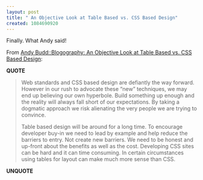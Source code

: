 ```yaml
---
layout: post
title: " An Objective Look at Table Based vs. CSS Based Design"
created: 1084690920
---
```

Finally.  What Andy said!

From <a href="http://www.andybudd.com/archives/2004/05/an_objective_look_at_table_based_vs_css_based_design/index.php#comments">Andy Budd::Blogography: An Objective Look at Table Based vs. CSS Based Design</a>:
<p><strong>QUOTE</strong></p><blockquote>Web standards and CSS based design are defiantly the way forward. However in our rush to advocate these &#8220;new&#8221; techniques, we may end up believing our own hyperbole. Build something up enough and the reality will always fall short of our expectations. By taking a dogmatic approach we risk alienating the very people we are trying to convince.

Table based design will be around for a long time. To encourage developer buy-in we need to lead by example and help reduce the barriers to entry. Not create new barriers. We need to be honest and up-front about the benefits as well as the cost. Developing CSS sites can be hard and it can time consuming. In certain circumstances using tables for layout can make much more sense than CSS.</blockquote><p><strong>UNQUOTE</strong></p>

